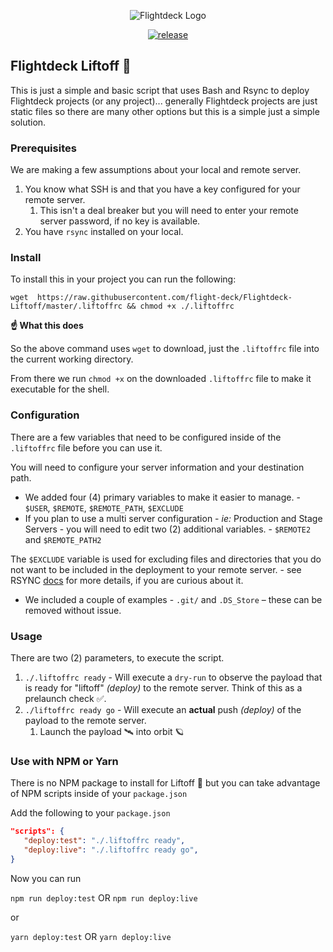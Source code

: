 <div align="center">
<p><img src="https://d.pr/free/i/FDUErn+" alt="Flightdeck Logo"></p>

[![release](https://img.shields.io/github/release/flight-deck/flightdeck-liftoff.svg?style=for-the-badge&logo=github&logoColor=white&colorA=101119&colorB=6D57FF)](https://github.com/flight-deck/flightdeck-liftoff/releases/latest) 

</div>


## Flightdeck Liftoff 🚀

This is just a simple and basic script that uses Bash and Rsync to deploy Flightdeck projects (or any project)... generally Flightdeck projects are just static files so there are many other options but this is a simple just a simple solution.

### Prerequisites

We are making a few assumptions about your local and remote server.

1. You know what SSH is and that you have a key configured for your remote server.
   1. This isn't a deal breaker but you will need to enter your remote server password, if no key is available.
2. You have `rsync` installed on your local.

### Install

To install this in your project you can run the following:

```shell
wget  https://raw.githubusercontent.com/flight-deck/Flightdeck-Liftoff/master/.liftoffrc && chmod +x ./.liftoffrc
```
**☝️ What this does** 

So the above command uses `wget` to download, just the `.liftoffrc` file into the current working directory. 

From there we run `chmod +x` on the downloaded `.liftoffrc` file to make it executable for the shell. 

### Configuration

There are a few variables that need to be configured inside of the `.liftoffrc` file before you can use it.

You will need to configure your server information and your destination path.

- We added four (4) primary variables to make it easier to manage. - `$USER`, `$REMOTE`, `$REMOTE_PATH`, `$EXCLUDE`
- If you plan to use a multi server configuration - _ie:_ Production and Stage Servers - you will need to edit two (2) additional variables. - `$REMOTE2` and `$REMOTE_PATH2`

The `$EXCLUDE` variable is used for excluding files and directories that you do not want to be included in the deployment to your remote server. - see RSYNC [docs](https://download.samba.org/pub/rsync/rsync.1) for more details, if you are curious about it.

* We included a couple of examples - `.git/` and `.DS_Store` – these can be removed without issue.

### Usage

There are two (2) parameters, to execute the script.

1. `./.liftoffrc ready` - Will execute a `dry-run` to observe the payload that is ready for "liftoff" _(deploy)_ to the remote server. Think of this as a prelaunch check ✅.
2. `./liftoffrc ready go` - Will execute an **actual** push _(deploy)_ of the payload to the remote server.
   1. Launch the payload 🛰 into orbit 🪐

### Use with NPM or Yarn

There is no NPM package to install for Liftoff 🚀 but you can take advantage of NPM scripts inside of your `package.json` 

Add the following to your `package.json` 

```json
"scripts": {
   "deploy:test": "./.liftoffrc ready",
   "deploy:live": "./.liftoffrc ready go",
}
```

Now you can run 

`npm run deploy:test`  OR `npm run deploy:live`

or 

`yarn deploy:test`  OR `yarn deploy:live`
